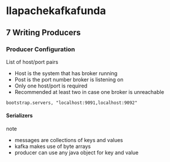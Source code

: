 # llapachekafkafunda

## 7 Writing Producers
### Producer Configuration
List of host/port pairs
- Host is the system that has broker running
- Post is the port number broker is listening on
- Only one host/port is required
- Recommended at least two in case one broker is unreachable
```
bootstrap.servers, "localhost:9091,localhost:9092"
```


#### Serializers
note
- messages are collections of keys and values
- kafka makes use of byte arrays
- producer can use any java object for key and value
